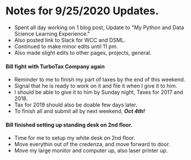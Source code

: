 # Notes for 9/25/2020 Updates.  

  * Spent all day working on 1 blog post, 
    Update to "My Python and Data Science Learning Experience."  
  * Also posted link to Slack for WCC and DSML.  
  * Continued to make minor edits until 11 pm.  
  * Also made slight edits to other pages, projects, general.  
  
  
#### Bill fight with TurboTax Company again  
  * Reminder to me to finish my part of taxes by the end of this weekend.  
  * Signal that he is ready to work on it and file it when I give it to him.  
  * I should be able to give it to him by Sunday night, Taxes for 2017 and 2018.  
  * Tax for 2019 should also be doable few days later.  
  * To finish all and submit all by next weekend, ***Oct 4th!***
    
#### Bill finished setting up standing desk on 2nd floor.  
  * Time for me to setup my white desk on 2nd floor.  
  * Move everythin out of the credenza, and move forward to door.  
  * Move my large monitor and computer up, also laser printer up.  
  
